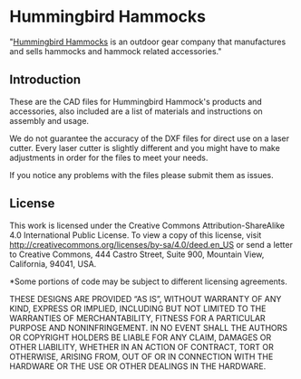 Hummingbird Hammocks
================
"[Hummingbird Hammocks](http://www.hummingbirdhammocks.com/) is an outdoor gear company that manufactures and sells hammocks and hammock related accessories."

Introduction
-------
These are the CAD files for Hummingbird Hammock's products and accessories, also included are a list of materials and instructions on assembly and usage.

We do not guarantee the accuracy of the DXF files for direct use on a laser cutter. Every laser cutter is slightly different and you might have to make adjustments in order for the files to meet your needs.

If you notice any problems with the files please submit them as issues.

License
-------

This work is licensed under the  Creative Commons Attribution-ShareAlike 4.0 International Public License. To view a copy of this license, visit <http://creativecommons.org/licenses/by-sa/4.0/deed.en_US> or send a letter to Creative Commons, 444 Castro Street, Suite 900, Mountain View, California, 94041, USA.

*Some portions of code may be subject to different licensing agreements.

THESE DESIGNS ARE PROVIDED “AS IS”, WITHOUT WARRANTY OF ANY KIND, EXPRESS OR IMPLIED, INCLUDING BUT NOT LIMITED TO THE WARRANTIES OF MERCHANTABILITY, FITNESS FOR A PARTICULAR PURPOSE AND NONINFRINGEMENT. IN NO EVENT SHALL THE AUTHORS OR COPYRIGHT HOLDERS BE LIABLE FOR ANY CLAIM, DAMAGES OR OTHER LIABILITY, WHETHER IN AN ACTION OF CONTRACT, TORT OR OTHERWISE, ARISING FROM, OUT OF OR IN CONNECTION WITH THE HARDWARE OR THE USE OR OTHER DEALINGS IN THE HARDWARE.
